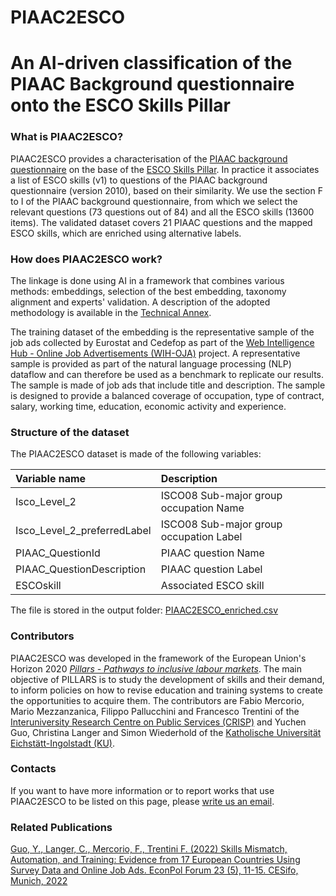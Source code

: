 # PIAAC2ESCO
# An AI-driven classification of the PIAAC Background questionnaire onto the ESCO Skills Pillar

### What is PIAAC2ESCO?
PIAAC2ESCO provides a characterisation of the [PIAAC background questionnaire](https://www.oecd-ilibrary.org/sites/53c2f904-en/index.html?itemId=/content/component/53c2f904-en) on the base of the [ESCO Skills Pillar](https://esco.ec.europa.eu/en/escopedia/skills-pillar). In practice it associates a list of ESCO skills (v1) to questions of the PIAAC background questionnaire (version 2010), based on their similarity. We use the section F to I of the PIAAC background questionnaire, from which we select the relevant questions (73 questions out of 84) and all the ESCO skills (13600 items). The validated dataset covers 21 PIAAC questions and the mapped ESCO skills, which are enriched using alternative labels.

### How does PIAAC2ESCO work?
The linkage is done using AI in a framework that combines various methods: embeddings, selection of the best embedding, taxonomy alignment and experts' validation. A description of the adopted methodology is available in the [Technical Annex](https://github.com/Crisp-Unimib/PIAAC2ESCO/blob/master/piaac2esco_technicalAnnex.pdf).

The training dataset of the embedding is the representative sample of the job ads collected by Eurostat and Cedefop as part of the [Web Intelligence Hub - Online Job Advertisements (WIH-OJA)](https://www.cedefop.europa.eu/it/about-cedefop/public-procurement/towards-european-web-intelligence-hub-european-system-collection-and-analysis-online-job) project. A representative sample is provided as part of the natural language processing (NLP) dataflow and can therefore be used as a benchmark to replicate our results. The sample is made of job ads that include title and description. The sample is designed to provide a balanced coverage of occupation, type of contract, salary, working time, education, economic activity and experience.

### Structure of the dataset 
The  PIAAC2ESCO dataset is made of the following variables:

| Variable name | Description |
|:--|:--|
|Isco_Level_2 | ISCO08 Sub-major group occupation Name |
|Isco_Level_2_preferredLabel| ISCO08 Sub-major group occupation Label|
|PIAAC_QuestionId| PIAAC question Name |
|PIAAC_QuestionDescription| PIAAC question Label |
|ESCOskill| Associated ESCO skill |

The file is stored in the output folder: [PIAAC2ESCO_enriched.csv](https://github.com/Crisp-Unimib/PIAAC2ESCO/blob/master/output/PIAAC2ESCO_enriched.csv)

### Contributors
PIAAC2ESCO was developed in the framework of the European Union's Horizon 2020 [*Pillars - Pathways to inclusive labour markets*](https://www.h2020-pillars.eu). The main objective of PILLARS is to study the development of skills and their demand, to inform policies on how to revise education and training systems to create the opportunities to acquire them. The contributors are Fabio Mercorio, Mario Mezzanzanica, Filippo Pallucchini and Francesco Trentini of the [Interuniversity Research Centre on Public Services (CRISP)](https://crispresearch.it) and Yuchen Guo, Christina Langer and Simon Wiederhold of the [Katholische Universität Eichstätt-Ingolstadt (KU)](https://www.ku.de).

### Contacts
If you want to have more information or to report works that use PIAAC2ESCO to be listed on this page, please [write us an email](mailto:francesco.trentini@unimib.it).

### Related Publications
[Guo, Y., Langer, C., Mercorio, F., Trentini F. (2022) Skills Mismatch, Automation, and Training: Evidence from 17 European Countries Using Survey Data and Online Job Ads. EconPol Forum 23 (5), 11-15. CESifo, Munich, 2022](https://www.cesifo.org/en/publications/2022/article-journal/skills-mismatch-automation-and-training)

